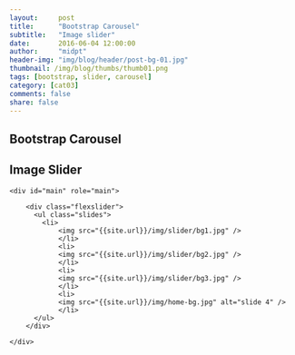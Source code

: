 ```yaml
---
layout:     post
title:      "Bootstrap Carousel"
subtitle:   "Image slider"
date:       2016-06-04 12:00:00
author:     "midpt"
header-img: "img/blog/header/post-bg-01.jpg"
thumbnail: /img/blog/thumbs/thumb01.png
tags: [bootstrap, slider, carousel]
category: [cat03]
comments: false
share: false
---
```

 <style>
  .carousel-inner > .item > img,
  .carousel-inner > .item > a > img {
      width: 70%;
      margin: auto;
  }
  </style>


   
## Bootstrap Carousel


## Image Slider

<!-- slider -->
	<div id="main" role="main">

        <div class="flexslider">
          <ul class="slides">
            <li>
  	    	    <img src="{{site.url}}/img/slider/bg1.jpg" />
  	    		</li>
  	    		<li>
  	    	    <img src="{{site.url}}/img/slider/bg2.jpg" />
  	    		</li>
  	    		<li>
  	    	    <img src="{{site.url}}/img/slider/bg3.jpg" />
  	    		</li>
  	    		<li>
  	    	    <img src="{{site.url}}/img/home-bg.jpg" alt="slide 4" />
  	    		</li>
          </ul>
        </div>

	</div>
 

 
